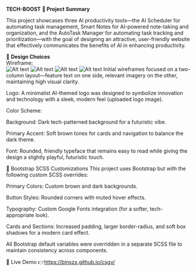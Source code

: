 **TECH-BOOST**
**📝 Project Summary**

This project showcases three AI productivity tools—the AI Scheduler for automating task management, Smart Notes for AI-powered note-taking and organization, and the AutoTask Manager for automating task tracking and prioritization—with the goal of designing an attractive, user-friendly website that effectively communicates the benefits of AI in enhancing productivity.





🎨 **Design Choices**  
Wireframe:  
![Alt text](assets/image/landing%20page%20(1).png)
![Alt text](assets/image/about-page.png)
![Alt text](assets/image/contact%20page.png)
![Alt text](assets/image/color%20schemes.png)
Initial wireframes focused on a two-column layout—feature text on one side, relevant imagery on the other, maintaining high visual clarity.

Logo:
A minimalist AI-themed logo was designed to symbolize innovation and technology with a sleek, modern feel (uploaded logo image).

Color Scheme:

Background: Dark tech-patterned background for a futuristic vibe.

Primary Accent: Soft brown tones for cards and navigation to balance the dark theme.

Font: Rounded, friendly typeface that remains easy to read while giving the design a slightly playful, futuristic touch.

🎨 Bootstrap SCSS Customizations
This project uses Bootstrap but with the following custom SCSS overrides:

Primary Colors: Custom brown and dark backgrounds.

Button Styles: Rounded corners with muted hover effects.

Typography: Custom Google Fonts integration (for a softer, tech-appropriate look).

Cards and Sections: Increased padding, larger border-radius, and soft box shadows for a modern card effect.

All Bootstrap default variables were overridden in a separate SCSS file to maintain consistency across components.

🚀 Live Demo
👉https://binszx.github.io/csgv/



